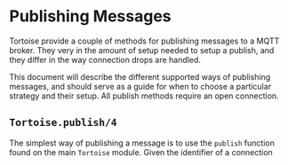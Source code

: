 # Publishing Messages

Tortoise provide a couple of methods for publishing messages to a MQTT
broker. They very in the amount of setup needed to setup a publish,
and they differ in the way connection drops are handled.

This document will describe the different supported ways of publishing
messages, and should serve as a guide for when to choose a particular
strategy and their setup. All publish methods require an open
connection.

## `Tortoise.publish/4`

The simplest way of publishing a message is to use the `publish`
function found on the main `Tortoise` module. Given the identifier of
a connection
